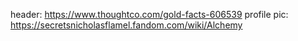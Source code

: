 header: https://www.thoughtco.com/gold-facts-606539
profile pic: https://secretsnicholasflamel.fandom.com/wiki/Alchemy
